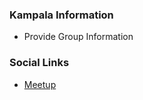 ### Kampala Information
* Provide Group Information

### Social Links
* [Meetup](https://www.meetup.com/owasp-kampala-chapter/)

